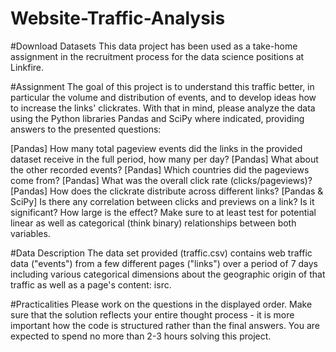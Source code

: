 # Website-Traffic-Analysis

#Download Datasets
This data project has been used as a take-home assignment in the recruitment process for the data science positions at Linkfire.

#Assignment
The goal of this project is to understand this traffic better, in particular the volume and distribution of events, and to develop ideas how to increase the links' clickrates. With that in mind, please analyze the data using the Python libraries Pandas and SciPy where indicated, providing answers to the presented questions:

[Pandas] How many total pageview events did the links in the provided dataset receive in the full period, how many per day?
[Pandas] What about the other recorded events?
[Pandas] Which countries did the pageviews come from?
[Pandas] What was the overall click rate (clicks/pageviews)?
[Pandas] How does the clickrate distribute across different links?
[Pandas & SciPy] Is there any correlation between clicks and previews on a link? Is it significant? How large is the effect? Make sure to at least test for potential linear as well as categorical (think binary) relationships between both variables.

#Data Description
The data set provided (traffic.csv) contains web traffic data ("events") from a few different pages ("links") over a period of 7 days including various categorical dimensions about the geographic origin of that traffic as well as a page's content: isrc.

#Practicalities
Please work on the questions in the displayed order. Make sure that the solution reflects your entire thought process - it is more important how the code is structured rather than the final answers. You are expected to spend no more than 2-3 hours solving this project.
